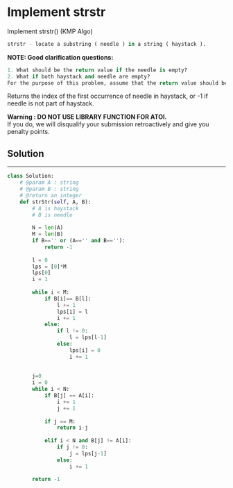 <h1>Implement strstr</h1>

<p>Implement strstr() (KMP Algo)

```python
strstr - locate a substring ( needle ) in a string ( haystack ). 
```

<b>NOTE: Good clarification questions:</b>

```python
1. What should be the return value if the needle is empty?
2. What if both haystack and needle are empty?
For the purpose of this problem, assume that the return value should be -1 in both cases.
```

Returns the index of the first occurrence of needle in haystack, or -1 if needle is not part of haystack.

<b>Warning : DO NOT USE LIBRARY FUNCTION FOR ATOI.</b><br>
If you do, we will disqualify your submission retroactively and give you penalty points.

</p>
<h2>Solution</h2>

***

```python
class Solution:
    # @param A : string
    # @param B : string
    # @return an integer
    def strStr(self, A, B):
        # A is haystack
        # B is needle
        
        N = len(A)
        M = len(B)
        if B=='' or (A=='' and B==''):
            return -1
        
        l = 0
        lps = [0]*M 
        lps[0]
        i = 1
      
        while i < M: 
            if B[i]== B[l]: 
                l += 1
                lps[i] = l
                i += 1
            else: 
                if l != 0: 
                    l = lps[l-1] 
                else: 
                    lps[i] = 0
                    i += 1
                    
        
        j=0
        i = 0
        while i < N: 
            if B[j] == A[i]: 
                i += 1
                j += 1
      
            if j == M: 
                return i-j
      
            elif i < N and B[j] != A[i]: 
                if j != 0: 
                    j = lps[j-1] 
                else: 
                    i += 1
                    
        return -1
```